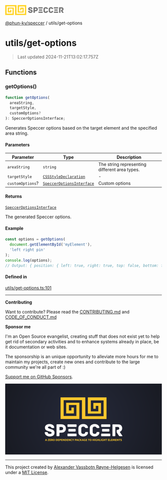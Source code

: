 <div>
  <img alt="SPECCER logo" src="https://raw.githubusercontent.com/phun-ky/speccer/main/public/logo-speccer-horizontal-colored-package.svg?raw=true" style="max-height:32px;" />
</div>

[@phun-ky/speccer](../README.md) / utils/get-options

# utils/get-options

> Last updated 2024-11-21T13:02:17.757Z

## Functions

### getOptions()

```ts
function getOptions(
  areaString,
  targetStyle,
  customOptions?
): SpeccerOptionsInterface;
```

Generates Speccer options based on the target element and the specified area string.

#### Parameters

| Parameter        | Type                                                                                    | Description                                   |
| ---------------- | --------------------------------------------------------------------------------------- | --------------------------------------------- |
| `areaString`     | `string`                                                                                | The string representing different area types. |
| `targetStyle`    | [`CSSStyleDeclaration`](https://developer.mozilla.org/docs/Web/API/CSSStyleDeclaration) | -                                             |
| `customOptions`? | [`SpeccerOptionsInterface`](../types/speccer.md#specceroptionsinterface)                | Custom options                                |

#### Returns

[`SpeccerOptionsInterface`](../types/speccer.md#specceroptionsinterface)

The generated Speccer options.

#### Example

```ts
const options = getOptions(
  document.getElementById('myElement'),
  'left right pin'
);
console.log(options);
// Output: { position: { left: true, right: true, top: false, bottom: false }, type: 'pin', pin: { bracket: false, enclose: false, subtle: false, parent: false, text: false, useSVGLine: false, useCurlyBrackets: false } }
```

#### Defined in

[utils/get-options.ts:101](https://github.com/phun-ky/speccer/blob/main/src/utils/get-options.ts#L101)

---

**Contributing**

Want to contribute? Please read the [CONTRIBUTING.md](https://github.com/phun-ky/speccer/blob/main/CONTRIBUTING.md) and [CODE_OF_CONDUCT.md](https://github.com/phun-ky/speccer/blob/main/CODE_OF_CONDUCT.md)

**Sponsor me**

I'm an Open Source evangelist, creating stuff that does not exist yet to help get rid of secondary activities and to enhance systems already in place, be it documentation or web sites.

The sponsorship is an unique opportunity to alleviate more hours for me to maintain my projects, create new ones and contribute to the large community we're all part of :)

[Support me on GitHub Sponsors](https://github.com/sponsors/phun-ky).

![Speccer banner, with logo and slogan: A zero dependency package to annotate or highlight elements](https://github.com/phun-ky/speccer/blob/main/public/speccer-banner.png?raw=true)

---

This project created by [Alexander Vassbotn Røyne-Helgesen](http://phun-ky.net) is licensed under a [MIT License](https://choosealicense.com/licenses/mit/).
